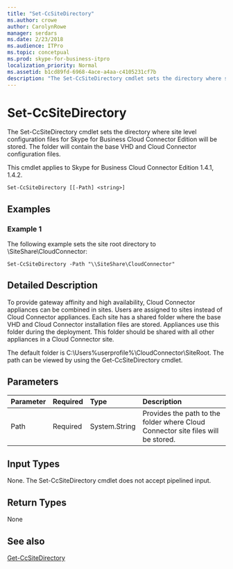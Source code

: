 ```yaml
---
title: "Set-CcSiteDirectory"
ms.author: crowe
author: CarolynRowe
manager: serdars
ms.date: 2/23/2018
ms.audience: ITPro
ms.topic: concetpual
ms.prod: skype-for-business-itpro
localization_priority: Normal
ms.assetid: b1cd89fd-6968-4ace-a4aa-c4105231cf7b
description: "The Set-CcSiteDirectory cmdlet sets the directory where site level configuration files for Skype for Business Cloud Connector Edition will be stored. The folder will contain the base VHD and Cloud Connector configuration files."
---
```


# Set-CcSiteDirectory
 
The Set-CcSiteDirectory cmdlet sets the directory where site level configuration files for Skype for Business Cloud Connector Edition will be stored. The folder will contain the base VHD and Cloud Connector configuration files.
  
This cmdlet applies to Skype for Business Cloud Connector Edition 1.4.1, 1.4.2.
  
```
Set-CcSiteDirectory [[-Path] <string>]
```

## Examples
<a name="Examples"> </a>

### Example 1

The following example sets the site root directory to \\SiteShare\CloudConnector:
  
```
Set-CcSiteDirectory -Path "\\SiteShare\CloudConnector"
```

## Detailed Description
<a name="DetailedDescription"> </a>

To provide gateway affinity and high availability, Cloud Connector appliances can be combined in sites. Users are assigned to sites instead of Cloud Connector appliances. Each site has a shared folder where the base VHD and Cloud Connector installation files are stored. Appliances use this folder during the deployment. This folder should be shared with all other appliances in a Cloud Connector site.
  
The default folder is C:\Users\%userprofile%\CloudConnector\SiteRoot. The path can be viewed by using the Get-CcSiteDirectory cmdlet.
  
## Parameters
<a name="DetailedDescription"> </a>

|**Parameter**|**Required**|**Type**|**Description**|
|:-----|:-----|:-----|:-----|
| Path <br/> | Required <br/> | System.String <br/> |Provides the path to the folder where Cloud Connector site files will be stored.  <br/> |
   
## Input Types
<a name="InputTypes"> </a>

None. The Set-CcSiteDirectory cmdlet does not accept pipelined input.
  
## Return Types
<a name="ReturnTypes"> </a>

None
  
## See also
<a name="ReturnTypes"> </a>

[Get-CcSiteDirectory](get-ccsitedirectory.md)
  

